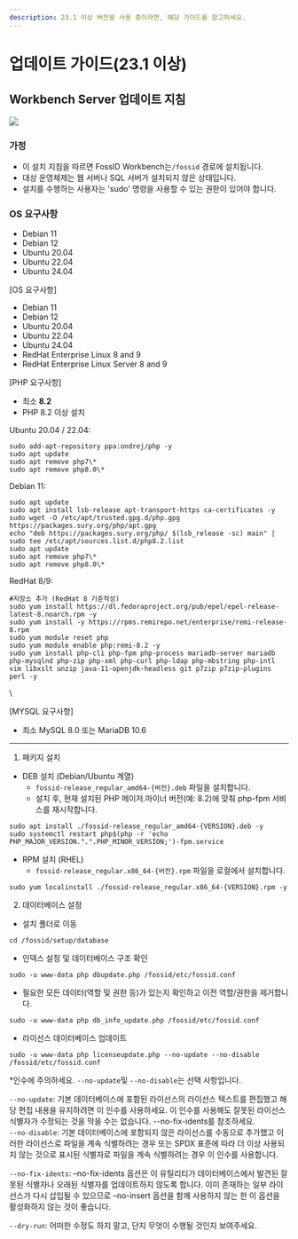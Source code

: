 ```yaml
---
description: 23.1 이상 버전을 사용 중이라면, 해당 가이드를 참고하세요.
---
```


# 업데이트 가이드(23.1 이상)

## Workbench Server 업데이트 지침

![](https://fossid.osbc.co.kr/help/en/images/security.svg)



### 가정 <a href="#assumptions" id="assumptions"></a>

* 이 설치 지침을 따르면 FossID Workbench는`/fossid` 경로에 설치됩니다.
* 대상 운영체제는 웹 서버나 SQL 서버가 설치되지 않은 상태입니다.&#x20;
* 설치를 수행하는 사용자는 'sudo' 명령을 사용할 수 있는 권한이 있어야 합니다.



### OS 요구사항

* Debian 11
* Debian 12
* Ubuntu 20.04
* Ubuntu 22.04
* Ubuntu 24.04







\[OS 요구사항]

* Debian 11
* Debian 12
* Ubuntu 20.04
* Ubuntu 22.04
* Ubuntu 24.04
* RedHat Enterprise Linux 8 and 9
* RedHat Enterprise Linux Server 8 and 9



\[PHP 요구사항]

* 최소 **8.2**
* PHP 8.2 이상 설치

Ubuntu 20.04 / 22.04:

```
sudo add-apt-repository ppa:ondrej/php -y
sudo apt update
sudo apt remove php7\*
sudo apt remove php8.0\*
```

Debian 11:

```
sudo apt update
sudo apt install lsb-release apt-transport-https ca-certificates -y
sudo wget -O /etc/apt/trusted.gpg.d/php.gpg https://packages.sury.org/php/apt.gpg
echo "deb https://packages.sury.org/php/ $(lsb_release -sc) main" | sudo tee /etc/apt/sources.list.d/php8.2.list
sudo apt update
sudo apt remove php7\*
sudo apt remove php8.0\*
```

RedHat 8/9:

```
#저장소 추가 (RedHat 8 기준작성)
sudo yum install https://dl.fedoraproject.org/pub/epel/epel-release-latest-8.noarch.rpm -y
sudo yum install -y https://rpms.remirepo.net/enterprise/remi-release-8.rpm
sudo yum module reset php
sudo yum module enable php:remi-8.2 -y
sudo yum install php-cli php-fpm php-process mariadb-server mariadb php-mysqlnd php-zip php-xml php-curl php-ldap php-mbstring php-intl vim libxslt unzip java-11-openjdk-headless git p7zip p7zip-plugins perl -y

```

\




\[MYSQL 요구사항]

* 최소 MySQL 8.0 또는 MariaDB 10.6



***



1. 패키지 설치

* DEB 설치 (Debian/Ubuntu 계열)
  * `fossid-release_regular_amd64-{버전}.deb` 파일을 설치합니다.
  * 설치 후, 현재 설치된 PHP 메이저.마이너 버전(예: 8.2)에 맞춰 php-fpm 서비스를 재시작합니다.

```
sudo apt install ./fossid-release_regular_amd64-{VERSION}.deb -y
sudo systemctl restart php$(php -r 'echo PHP_MAJOR_VERSION.".".PHP_MINOR_VERSION;')-fpm.service
```

* RPM 설치 (RHEL)
  * `fossid-release_regular.x86_64-{버전}.rpm` 파일을 로컬에서 설치합니다.

```
sudo yum localinstall ./fossid-release_regular.x86_64-{VERSION}.rpm -y
```





2. 데이터베이스 설정&#x20;

* 설치 폴더로 이동&#x20;

```
cd /fossid/setup/database
```

* 인덱스 설정 및 데이터베이스 구조 확인

```
sudo -u www-data php dbupdate.php /fossid/etc/fossid.conf
```

* 필요한 모든 데이터(역할 및 권한 등)가 있는지 확인하고 이전 역할/권한을 제거합니다.

```
sudo -u www-data php db_info_update.php /fossid/etc/fossid.conf
```

* 라이선스 데이터베이스 업데이트

```
sudo -u www-data php licenseupdate.php --no-update --no-disable /fossid/etc/fossid.conf
```

\*인수에 주의하세요. `--no-update`및 `--no-disable`는 선택 사항입니다.

`--no-update`: 기본 데이터베이스에 포함된 라이선스의 라이선스 텍스트를 편집했고 해당 편집 내용을 유지하려면 이 인수를 사용하세요. 이 인수를 사용해도 잘못된 라이선스 식별자가 수정되는 것을 막을 수는 없습니다. --no-fix-idents를 참조하세요.\
`--no-disable`: 기본 데이터베이스에 포함되지 않은 라이선스를 수동으로 추가했고 이러한 라이선스로 파일을 계속 식별하려는 경우 또는 SPDX 표준에 따라 더 이상 사용되지 않는 것으로 표시된 식별자로 파일을 계속 식별하려는 경우 이 인수를 사용합니다.

`--no-fix-idents`: –no-fix-idents 옵션은 이 유틸리티가 데이터베이스에서 발견된 잘못된 식별자나 오래된 식별자를 업데이트하지 않도록 합니다. 이미 존재하는 일부 라이선스가 다시 삽입될 수 있으므로 –no-insert 옵션을 함께 사용하지 않는 한 이 옵션을 활성화하지 않는 것이 좋습니다.

`--dry-run`: 어떠한 수정도 하지 말고, 단지 무엇이 수행될 것인지 보여주세요.

























